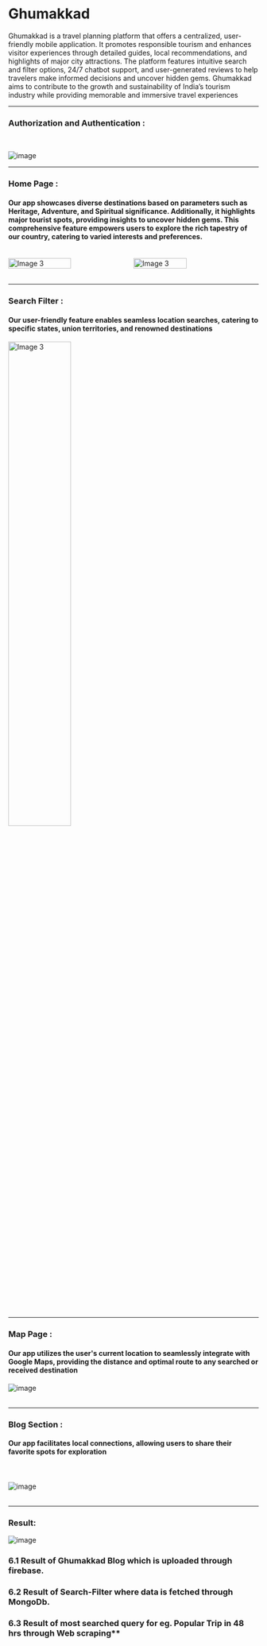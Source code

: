 # Ghumakkad
Ghumakkad is a travel planning platform that offers a centralized, user-friendly mobile application. It promotes responsible tourism and enhances visitor experiences through detailed guides, local recommendations, and highlights of major city attractions. The platform features intuitive search and filter options, 24/7 chatbot support, and user-generated reviews to help travelers make informed decisions and uncover hidden gems. Ghumakkad aims to contribute to the growth and sustainability of India’s tourism industry while providing memorable and immersive travel experiences

--------------------------------------------------------------------------------------------------------------------------------------------------------------------------------------------------------------------------------------

### **Authorization and Authentication :**
<br>

![image](https://github.com/user-attachments/assets/b5dca68d-8880-4f13-bcfe-bdedf8f99476)

--------------------------------------------------------------------------------------------------------------------------------------------------------------------------------------------------------------------------------------

### **Home Page :** 
#### Our app showcases diverse destinations based on parameters such as Heritage, Adventure, and Spiritual significance. Additionally, it highlights major tourist spots, providing insights to uncover hidden gems. This comprehensive feature empowers users to explore the rich tapestry of our country, catering to varied interests and preferences.
<br>

<div style="display: flex;">
<img src="https://github.com/user-attachments/assets/87a4838e-7098-430a-84c5-62a6286164c3" alt="Image 3" style="width: 50%;">
<img src="https://github.com/user-attachments/assets/a4f80f73-5890-43f8-b604-df0f06d83106" alt="Image 3" style="width: 46%;">
</div>
<br>

--------------------------------------------------------------------------------------------------------------------------------------------------------------------------------------------------------------------------------------

### **Search Filter :** 
#### Our user-friendly feature enables seamless location searches, catering to specific states, union territories, and renowned destinations

<img src="https://github.com/user-attachments/assets/ff479fc9-3518-41d8-b751-19bcf89df402" alt="Image 3" style="width: 50%;">
<br>

--------------------------------------------------------------------------------------------------------------------------------------------------------------------------------------------------------------------------------------

### **Map Page :**
#### Our app utilizes the user's current location to seamlessly integrate with Google Maps, providing the distance and optimal route to any searched or received destination

![image](https://github.com/user-attachments/assets/13556eee-ef3d-4b9a-a73f-dfcd5bdd7b78)
<br><br>

--------------------------------------------------------------------------------------------------------------------------------------------------------------------------------------------------------------------------------------

### **Blog Section :** 
#### Our app facilitates local connections, allowing users to share their favorite spots for exploration
<br><br>
![image](https://github.com/user-attachments/assets/34becc16-1c65-4c8d-9179-16a07c4b15f9)
<br><br>

--------------------------------------------------------------------------------------------------------------------------------------------------------------------------------------------------------------------------------------

### **Result:**
![image](https://github.com/user-attachments/assets/ce806cc9-b142-42a1-a720-68e94ff2139d)
<br>


### 6.1 Result of Ghumakkad Blog which is uploaded through firebase.<br>
### 6.2 Result of Search-Filter where data is fetched through MongoDb.<br>
### 6.3 Result of most searched query for eg. Popular Trip in 48 hrs through Web scraping**





